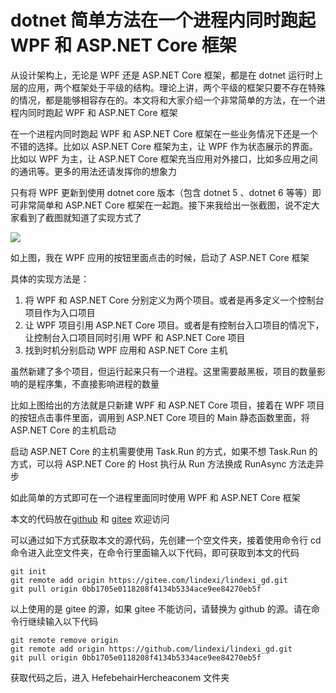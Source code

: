 # dotnet 简单方法在一个进程内同时跑起 WPF 和 ASP.NET Core 框架

从设计架构上，无论是 WPF 还是 ASP.NET Core 框架，都是在 dotnet 运行时上层的应用，两个框架处于平级的结构。理论上讲，两个平级的框架只要不存在特殊的情况，都是能够相容存在的。本文将和大家介绍一个非常简单的方法，在一个进程内同时跑起 WPF 和 ASP.NET Core 框架

<!--more-->
<!-- 发布 -->
<!-- 博客 -->

在一个进程内同时跑起 WPF 和 ASP.NET Core 框架在一些业务情况下还是一个不错的选择。比如以 ASP.NET Core 框架为主，让 WPF 作为状态展示的界面。比如以 WPF 为主，让 ASP.NET Core 框架充当应用对外接口，比如多应用之间的通讯等。更多的用法还请发挥你的想象力

只有将 WPF 更新到使用 dotnet core 版本（包含 dotnet 5 、dotnet 6 等等）即可非常简单和 ASP.NET Core 框架在一起跑。接下来我给出一张截图，说不定大家看到了截图就知道了实现方式了

<!-- ![](image/dotnet 简单方法在一个进程内同时跑起 WPF 和 ASP.NET Core 框架/dotnet 简单方法在一个进程内同时跑起 WPF 和 ASP.NET Core 框架0.png) -->
![](http://image.acmx.xyz/lindexi%2F20231125181051586.jpg)

如上图，我在 WPF 应用的按钮里面点击的时候，启动了 ASP.NET Core 框架

具体的实现方法是：

1. 将 WPF 和 ASP.NET Core 分别定义为两个项目。或者是再多定义一个控制台项目作为入口项目
2. 让 WPF 项目引用 ASP.NET Core 项目。或者是有控制台入口项目的情况下，让控制台入口项目同时引用 WPF 和 ASP.NET Core 项目
3. 找到时机分别启动 WPF 应用和 ASP.NET Core 主机

虽然新建了多个项目，但运行起来只有一个进程。这里需要敲黑板，项目的数量影响的是程序集，不直接影响进程的数量

比如上图给出的方法就是只新建 WPF 和 ASP.NET Core 项目，接着在 WPF 项目的按钮点击事件里面，调用到 ASP.NET Core 项目的 Main 静态函数里面，将 ASP.NET Core 的主机启动

启动 ASP.NET Core 的主机需要使用 Task.Run 的方式，如果不想 Task.Run 的方式，可以将 ASP.NET Core 的 Host 执行从 Run 方法换成 RunAsync 方法走异步

如此简单的方式即可在一个进程里面同时使用 WPF 和 ASP.NET Core 框架

本文的代码放在[github](https://github.com/lindexi/lindexi_gd/tree/0bb1705e0118208f4134b5334ace9ee84270eb5f/HefebehairHercheaconem) 和 [gitee](https://gitee.com/lindexi/lindexi_gd/tree/0bb1705e0118208f4134b5334ace9ee84270eb5f/HefebehairHercheaconem) 欢迎访问

可以通过如下方式获取本文的源代码，先创建一个空文件夹，接着使用命令行 cd 命令进入此空文件夹，在命令行里面输入以下代码，即可获取到本文的代码

```
git init
git remote add origin https://gitee.com/lindexi/lindexi_gd.git
git pull origin 0bb1705e0118208f4134b5334ace9ee84270eb5f
```

以上使用的是 gitee 的源，如果 gitee 不能访问，请替换为 github 的源。请在命令行继续输入以下代码

```
git remote remove origin
git remote add origin https://github.com/lindexi/lindexi_gd.git
git pull origin 0bb1705e0118208f4134b5334ace9ee84270eb5f
```

获取代码之后，进入 HefebehairHercheaconem 文件夹